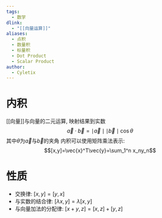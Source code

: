 ```yaml
---
tags:
  - 数学
dlink:
  - "[[向量运算]]"
aliases:
  - 点积
  - 数量积
  - 标量积
  - Dot Product
  - Scalar Product
author:
  - Cyletix
---
```

# 内积
[[向量]]与向量的二元运算, 映射结果到实数
$$\vec{a}\cdot \vec{b}=\mid \vec{a}\mid\mid \vec{b}\mid \cos\theta$$
其中${} \theta$为$\vec{a}$与$\vec{b}$的夹角 
内积可以使用矩阵乘法表示: 
$$[x,y]=\vec{x}^T\vec{y}=\sum_1^n x_ny_n$$
# 性质
- 交换律: $[x,y]=[y,x]$
- 与实数的结合律: $[\lambda x,y]=\lambda[x,y]$ 
- 与向量加法的分配律: $[x+y,z]=[x,z]+[y,z]$

